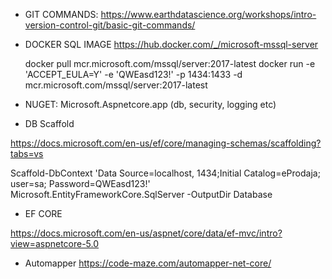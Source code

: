 * GIT COMMANDS: https://www.earthdatascience.org/workshops/intro-version-control-git/basic-git-commands/


* DOCKER SQL IMAGE https://hub.docker.com/_/microsoft-mssql-server

    docker pull mcr.microsoft.com/mssql/server:2017-latest
    docker run -e 'ACCEPT_EULA=Y' -e 'QWEasd123!' -p 1434:1433 -d mcr.microsoft.com/mssql/server:2017-latest

* NUGET: Microsoft.Aspnetcore.app (db, security, logging etc)



* DB Scaffold

https://docs.microsoft.com/en-us/ef/core/managing-schemas/scaffolding?tabs=vs

Scaffold-DbContext 'Data Source=localhost, 1434;Initial Catalog=eProdaja; user=sa; Password=QWEasd123!' Microsoft.EntityFrameworkCore.SqlServer -OutputDir Database


* EF CORE

https://docs.microsoft.com/en-us/aspnet/core/data/ef-mvc/intro?view=aspnetcore-5.0


* Automapper
https://code-maze.com/automapper-net-core/
